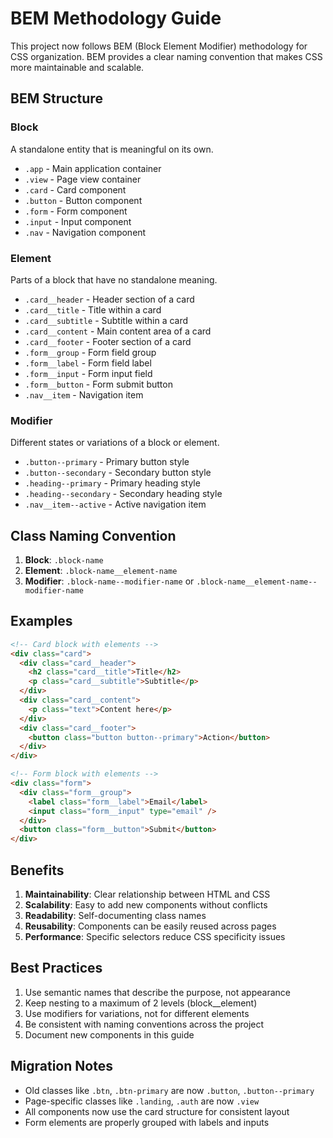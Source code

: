 # BEM Methodology Guide

This project now follows BEM (Block Element Modifier) methodology for CSS organization. BEM provides a clear naming convention that makes CSS more maintainable and scalable.

## BEM Structure

### Block
A standalone entity that is meaningful on its own.
- `.app` - Main application container
- `.view` - Page view container
- `.card` - Card component
- `.button` - Button component
- `.form` - Form component
- `.input` - Input component
- `.nav` - Navigation component

### Element
Parts of a block that have no standalone meaning.
- `.card__header` - Header section of a card
- `.card__title` - Title within a card
- `.card__subtitle` - Subtitle within a card
- `.card__content` - Main content area of a card
- `.card__footer` - Footer section of a card
- `.form__group` - Form field group
- `.form__label` - Form field label
- `.form__input` - Form input field
- `.form__button` - Form submit button
- `.nav__item` - Navigation item

### Modifier
Different states or variations of a block or element.
- `.button--primary` - Primary button style
- `.button--secondary` - Secondary button style
- `.heading--primary` - Primary heading style
- `.heading--secondary` - Secondary heading style
- `.nav__item--active` - Active navigation item

## Class Naming Convention

1. **Block**: `.block-name`
2. **Element**: `.block-name__element-name`
3. **Modifier**: `.block-name--modifier-name` or `.block-name__element-name--modifier-name`

## Examples

```html
<!-- Card block with elements -->
<div class="card">
  <div class="card__header">
    <h2 class="card__title">Title</h2>
    <p class="card__subtitle">Subtitle</p>
  </div>
  <div class="card__content">
    <p class="text">Content here</p>
  </div>
  <div class="card__footer">
    <button class="button button--primary">Action</button>
  </div>
</div>

<!-- Form block with elements -->
<div class="form">
  <div class="form__group">
    <label class="form__label">Email</label>
    <input class="form__input" type="email" />
  </div>
  <button class="form__button">Submit</button>
</div>
```

## Benefits

1. **Maintainability**: Clear relationship between HTML and CSS
2. **Scalability**: Easy to add new components without conflicts
3. **Readability**: Self-documenting class names
4. **Reusability**: Components can be easily reused across pages
5. **Performance**: Specific selectors reduce CSS specificity issues

## Best Practices

1. Use semantic names that describe the purpose, not appearance
2. Keep nesting to a maximum of 2 levels (block__element)
3. Use modifiers for variations, not for different elements
4. Be consistent with naming conventions across the project
5. Document new components in this guide

## Migration Notes

- Old classes like `.btn`, `.btn-primary` are now `.button`, `.button--primary`
- Page-specific classes like `.landing`, `.auth` are now `.view`
- All components now use the card structure for consistent layout
- Form elements are properly grouped with labels and inputs

